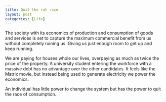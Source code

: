 ```yaml
---
title: Quit the rat race
layout: post
categories: [Life]
---
```


The society with its economics of production and consumption of goods and services is set to capture the maximum commercial benefit from us without completely ruining us. Giving us just enough room to get up and keep running. 

We are paying for houses whole our lives, overpaying as much as twice the price of the property. A university student entering the workforce with a massive debt has no advantage over the other candidates. It feels like the Matrix movie, but instead being used to generate electricity we power the economics. 

An individual has little power to change the system but has the power to quit the race of consumption. 